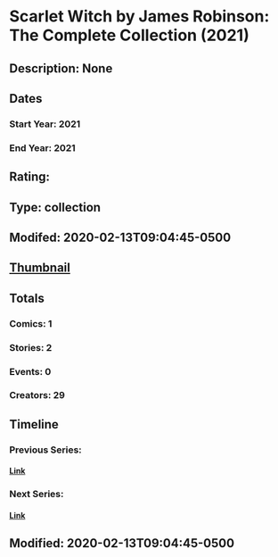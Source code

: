 # Scarlet Witch by James Robinson: The Complete Collection (2021)
## Description: None
## Dates
### Start Year: 2021
### End Year: 2021
## Rating: 
## Type: collection
## Modifed: 2020-02-13T09:04:45-0500
## [Thumbnail](http://i.annihil.us/u/prod/marvel/i/mg/b/40/image_not_available.jpg)
## Totals
### Comics: 1
### Stories: 2
### Events: 0
### Creators: 29
## Timeline
### Previous Series: 
#### [Link]()
### Next Series: 
#### [Link]()
## Modified: 2020-02-13T09:04:45-0500